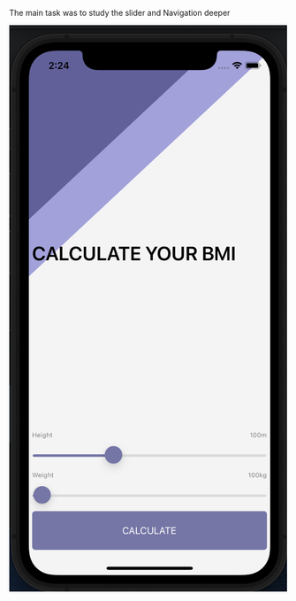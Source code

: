 

The main task was to study the slider and Navigation deeper

![image](https://github.com/AltynbekDinmukhamed/BMICalculatir/blob/Developer/BMICalculatir/screenShots/Screenshot%202023-02-19%20at%2014.24.37.png)
